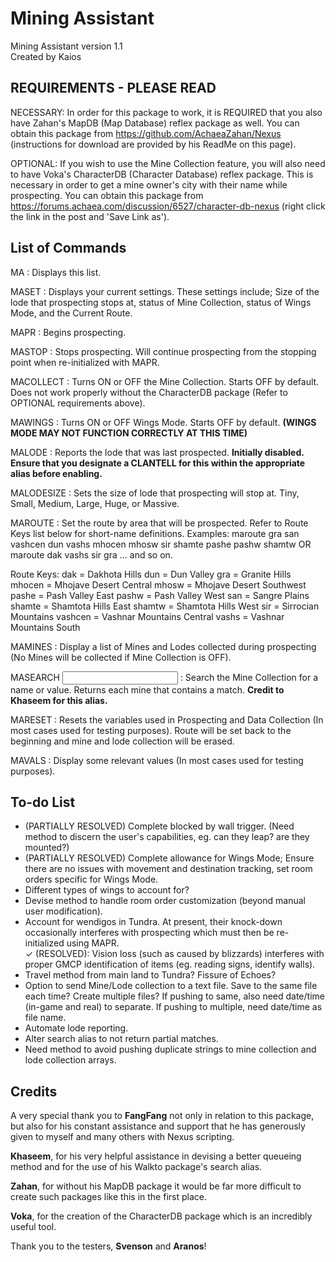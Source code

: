 # Mining Assistant

Mining Assistant version 1.1<br/>
Created by Kaios


REQUIREMENTS - PLEASE READ
--------------------------
NECESSARY: In order for this package to work, it is REQUIRED that you also have Zahan's MapDB (Map Database) reflex package as well. You can obtain this package from https://github.com/AchaeaZahan/Nexus (instructions for download are provided by his ReadMe on this page).

OPTIONAL: If you wish to use the Mine Collection feature, you will also need to have Voka's CharacterDB (Character Database) reflex package. This is necessary in order to get a mine owner's city with their name while prospecting. You can obtain this package from https://forums.achaea.com/discussion/6527/character-db-nexus (right click the link in the post and 'Save Link as').


List of Commands
----------------
MA : Displays this list.

MASET : Displays your current settings. These settings include; Size of the lode that prospecting stops at, status of Mine Collection, status of Wings Mode, and the Current Route.

MAPR : Begins prospecting.

MASTOP : Stops prospecting. Will continue prospecting from the stopping point when re-initialized with MAPR.

MACOLLECT : Turns ON or OFF the Mine Collection. Starts OFF by default. Does not work properly without the CharacterDB package (Refer to OPTIONAL requirements above).

MAWINGS : Turns ON or OFF Wings Mode. Starts OFF by default. **(WINGS MODE MAY NOT FUNCTION CORRECTLY AT THIS TIME)**

MALODE : Reports the lode that was last prospected. **Initially disabled. Ensure that you designate a CLANTELL for this within the appropriate alias before enabling.**

MALODESIZE <size> : Sets the size of lode that prospecting will stop at. Tiny, Small, Medium, Large, Huge, or Massive.

MAROUTE <route> : Set the route by area that will be prospected. Refer to Route Keys list below for short-name definitions.
Examples: maroute gra san vashcen dun vashs mhocen mhosw sir shamte pashe pashw shamtw OR maroute dak vashs sir gra ... and so on.

Route Keys:
dak = Dakhota Hills
dun = Dun Valley
gra = Granite Hills
mhocen = Mhojave Desert Central
mhosw = Mhojave Desert Southwest
pashe = Pash Valley East
pashw = Pash Valley West
san = Sangre Plains
shamte = Shamtota Hills East
shamtw = Shamtota Hills West
sir = Sirrocian Mountains
vashcen = Vashnar Mountains Central
vashs = Vashnar Mountains South

MAMINES : Display a list of Mines and Lodes collected during prospecting (No Mines will be collected if Mine Collection is OFF).

MASEARCH <input> : Search the Mine Collection for a name or value. Returns each mine that contains a match. **Credit to Khaseem for this alias.**

MARESET : Resets the variables used in Prospecting and Data Collection (In most cases used for testing purposes). Route will be set back to the beginning and mine and lode collection will be erased.

MAVALS : Display some relevant values (In most cases used for testing purposes).


To-do List
----------
- (PARTIALLY RESOLVED) Complete blocked by wall trigger. (Need method to discern the user's capabilities, eg. can they leap? are they mounted?)
- (PARTIALLY RESOLVED) Complete allowance for Wings Mode; Ensure there are no issues with movement and destination tracking, set room orders specific for Wings Mode.
- Different types of wings to account for?
- Devise method to handle room order customization (beyond manual user modification).
- Account for wendigos in Tundra. At present, their knock-down occasionally interferes with prospecting which must then be re-initialized using MAPR.<br/>
✓  (RESOLVED): Vision loss (such as caused by blizzards) interferes with proper GMCP identification of items (eg. reading signs, identify walls).<br/>
- Travel method from main land to Tundra? Fissure of Echoes?
- Option to send Mine/Lode collection to a text file. Save to the same file each time? Create multiple files? If pushing to same, also need date/time (in-game and real) to separate. If pushing to multiple, need date/time as file name.
- Automate lode reporting.
- Alter search alias to not return partial matches.
- Need method to avoid pushing duplicate strings to mine collection and lode collection arrays.


Credits
-------
A very special thank you to **FangFang** not only in relation to this package, but also for his constant assistance and support that he has generously given to myself and many others with Nexus scripting.

**Khaseem**, for his very helpful assistance in devising a better queueing method and for the use of his Walkto package's search alias.

**Zahan**, for without his MapDB package it would be far more difficult to create such packages like this in the first place.

**Voka**, for the creation of the CharacterDB package which is an incredibly useful tool.

Thank you to the testers, **Svenson** and **Aranos**!
